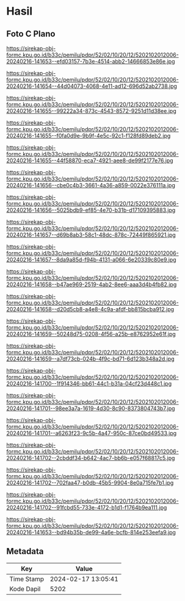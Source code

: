 # Hasil

## Foto C Plano

https://sirekap-obj-formc.kpu.go.id/b33c/pemilu/pdpr/52/02/10/20/12/5202102012006-20240216-141653--efd03157-7b3e-4514-abb2-14666853e86e.jpg

https://sirekap-obj-formc.kpu.go.id/b33c/pemilu/pdpr/52/02/10/20/12/5202102012006-20240216-141654--44d04073-4068-4e11-ad12-696d52ab2738.jpg

https://sirekap-obj-formc.kpu.go.id/b33c/pemilu/pdpr/52/02/10/20/12/5202102012006-20240216-141655--99222a34-873c-4543-8572-9251d11d38ee.jpg

https://sirekap-obj-formc.kpu.go.id/b33c/pemilu/pdpr/52/02/10/20/12/5202102012006-20240216-141655--f0fa0d9e-9b9f-4e5c-92c1-f128fd89deb2.jpg

https://sirekap-obj-formc.kpu.go.id/b33c/pemilu/pdpr/52/02/10/20/12/5202102012006-20240216-141655--44f58870-eca7-4921-aee8-de99f2177e76.jpg

https://sirekap-obj-formc.kpu.go.id/b33c/pemilu/pdpr/52/02/10/20/12/5202102012006-20240216-141656--cbe0c4b3-3661-4a36-a859-0022e376111a.jpg

https://sirekap-obj-formc.kpu.go.id/b33c/pemilu/pdpr/52/02/10/20/12/5202102012006-20240216-141656--5025bdb9-ef85-4e70-b31b-d17109395883.jpg

https://sirekap-obj-formc.kpu.go.id/b33c/pemilu/pdpr/52/02/10/20/12/5202102012006-20240216-141657--d69b8ab3-58c1-48dc-878c-72449f865921.jpg

https://sirekap-obj-formc.kpu.go.id/b33c/pemilu/pdpr/52/02/10/20/12/5202102012006-20240216-141657--8da9a85d-f94b-4131-a066-6e20339c80e9.jpg

https://sirekap-obj-formc.kpu.go.id/b33c/pemilu/pdpr/52/02/10/20/12/5202102012006-20240216-141658--b47ae969-2519-4ab2-8ee6-aaa3d4b4fb82.jpg

https://sirekap-obj-formc.kpu.go.id/b33c/pemilu/pdpr/52/02/10/20/12/5202102012006-20240216-141658--d20d5cb8-a4e8-4c9a-afdf-bb815bcba912.jpg

https://sirekap-obj-formc.kpu.go.id/b33c/pemilu/pdpr/52/02/10/20/12/5202102012006-20240216-141659--50248d75-0208-4f56-a25b-e8762952e61f.jpg

https://sirekap-obj-formc.kpu.go.id/b33c/pemilu/pdpr/52/02/10/20/12/5202102012006-20240216-141659--a7df73cb-024b-4f9c-bd71-6d123b348a2d.jpg

https://sirekap-obj-formc.kpu.go.id/b33c/pemilu/pdpr/52/02/10/20/12/5202102012006-20240216-141700--1f914346-bb61-44c1-b31a-04cf23d448c1.jpg

https://sirekap-obj-formc.kpu.go.id/b33c/pemilu/pdpr/52/02/10/20/12/5202102012006-20240216-141701--98ee3a7a-1619-4d30-8c90-8373804743b7.jpg

https://sirekap-obj-formc.kpu.go.id/b33c/pemilu/pdpr/52/02/10/20/12/5202102012006-20240216-141701--a6263f23-9c5b-4a47-950c-87ce0bd49533.jpg

https://sirekap-obj-formc.kpu.go.id/b33c/pemilu/pdpr/52/02/10/20/12/5202102012006-20240216-141702--2cbddf34-b642-4ac7-bb6b-e057f68817c5.jpg

https://sirekap-obj-formc.kpu.go.id/b33c/pemilu/pdpr/52/02/10/20/12/5202102012006-20240216-141702--702faa47-b0db-45b5-9904-8e0a715fe7b1.jpg

https://sirekap-obj-formc.kpu.go.id/b33c/pemilu/pdpr/52/02/10/20/12/5202102012006-20240216-141702--91fcbd55-733e-4172-b1d1-f1764b9ea111.jpg

https://sirekap-obj-formc.kpu.go.id/b33c/pemilu/pdpr/52/02/10/20/12/5202102012006-20240216-141653--bd94b35b-de99-4a6e-bcfb-814e253eefa9.jpg


## Metadata

| Key        | Value               |
| ---------- | ------------------- |
| Time Stamp | 2024-02-17 13:05:41 |
| Kode Dapil | 5202                |



